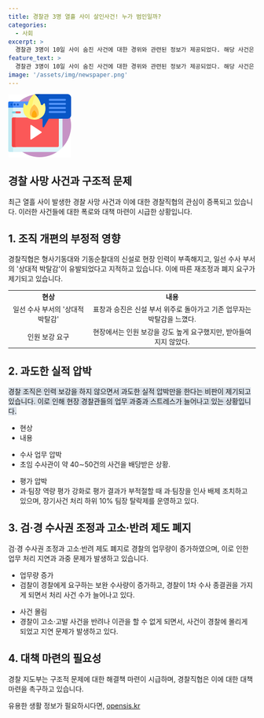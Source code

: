 ```yaml
---
title: 경찰관 3명 열흘 사이 살인사건! 누가 범인일까?
categories:
  - 사회
excerpt: >
  경찰관 3명이 10일 사이 숨진 사건에 대한 경위와 관련된 정보가 제공되었다. 해당 사건은 모두 업무 과중을 호소하던 일선 경찰관들이 관련되어 있었으며, 이에 대한 경찰 직장 협의회의 대책 촉구와 세부 사유가 논의되었다. 또한, 경찰관들의 죽음에 관한 경찰 조직의 개편 문제, 과도한 실적 압박 및 검·경 수사권 조정과 고소·고발 반려 제도 폐지 등이 이슈로 제기되었다. 제도의 안착 상황과 경찰 지도부의 대책과 해결책에 대한 기대가 있으며, 자살예방상담 및 신고처가 안내되었다. 1인 시위를 펼치는 경찰들과의 인터뷰와 제보를 위한 연락처도 함께 제공되었다.
feature_text: >
  경찰관 3명이 10일 사이 숨진 사건에 대한 경위와 관련된 정보가 제공되었다. 해당 사건은 모두 업무 과중을 호소하던 일선 경찰관들이 관련되어 있었으며, 이에 대한 경찰 직장 협의회의 대책 촉구와 세부 사유가 논의되었다. 또한, 경찰관들의 죽음에 관한 경찰 조직의 개편 문제, 과도한 실적 압박 및 검·경 수사권 조정과 고소·고발 반려 제도 폐지 등이 이슈로 제기되었다. 제도의 안착 상황과 경찰 지도부의 대책과 해결책에 대한 기대가 있으며, 자살예방상담 및 신고처가 안내되었다. 1인 시위를 펼치는 경찰들과의 인터뷰와 제보를 위한 연락처도 함께 제공되었다.
image: '/assets/img/newspaper.png'
---
```


<p><img src="/assets/img/news.png" alt="rentncar 속보" /></p>

<h2 data-ke-size="size26">경찰 사망 사건과 구조적 문제</h2>

<p data-ke-size="size16">최근 열흘 사이 발생한 경찰 사망 사건과 이에 대한 경찰직협의 관심이 증폭되고 있습니다. 이러한 사건들에 대한 폭로와 대책 마련이 시급한 상황입니다.</p>

<h2 data-ke-size="size26">1. 조직 개편의 부정적 영향</h2>

<p data-ke-size="size16">경찰직협은 형사기동대와 기동순찰대의 신설로 현장 인력이 부족해지고, 일선 수사 부서의 '상대적 박탈감'이 유발되었다고 지적하고 있습니다. 이에 따른 재조정과 폐지 요구가 제기되고 있습니다.</p>

<table>
  <tr>
    <td style="text-align: center; height: 17px;"><b>현상</b></td>
    <td style="text-align: center; height: 17px;"><b>내용</b></td>
  </tr>
  <tr>
    <td style="text-align: center; height: 17px;">일선 수사 부서의 '상대적 박탈감'</td>
    <td style="text-align: center; height: 17px;">표창과 승진은 신설 부서 위주로 돌아가고 기존 업무자는 박탈감을 느꼈다.</td>
  </tr>
  <tr>
    <td style="text-align: center; height: 17px;">인원 보강 요구</td>
    <td style="text-align: center; height: 17px;">현장에서는 인원 보강을 강도 높게 요구했지만, 받아들여지지 않았다.</td>
  </tr>
</table>

<h2 data-ke-size="size26">2. 과도한 실적 압박</h2>

<p data-ke-size="size16"><span style="background-color: #21538527;">경찰 조직은 인력 보강을 하지 않으면서 과도한 실적 압박만을 한다는 비판이 제기되고 있습니다. 이로 인해 현장 경찰관들의 업무 과중과 스트레스가 늘어나고 있는 상황입니다.</span></p>

<ul>
  <li>현상</li>
  <li>내용</li>
</ul>

<ul>
  <li>수사 업무 압박</li>
  <li>초임 수사관이 약 40∼50건의 사건을 배당받은 상황.</li>
</ul>

<ul>
  <li>평가 압박</li>
  <li>과·팀장 역량 평가 강화로 평가 결과가 부적절할 때 과·팀장을 인사 배제 조치하고 있으며, 장기사건 처리 하위 10% 팀장 탈락제를 운영하고 있다.</li>
</ul>

<h2 data-ke-size="size26">3. 검·경 수사권 조정과 고소·반려 제도 폐지</h2>

<p data-ke-size="size16">검·경 수사권 조정과 고소·반려 제도 폐지로 경찰의 업무량이 증가하였으며, 이로 인한 업무 처리 지연과 과중 문제가 발생하고 있습니다.</p>

<ul>
  <li>업무량 증가</li>
  <li>검찰이 경찰에게 요구하는 보완 수사량이 증가하고, 경찰이 1차 수사 종결권을 가지게 되면서 처리 사건 수가 늘어나고 있다.</li>
</ul>

<ul>
  <li>사건 몰림</li>
  <li>경찰이 고소·고발 사건을 반려나 이관을 할 수 없게 되면서, 사건이 경찰에 몰리게 되었고 지연 문제가 발생하고 있다.</li>
</ul>

<h2 data-ke-size="size26">4. 대책 마련의 필요성</h2>

<p data-ke-size="size16">경찰 지도부는 구조적 문제에 대한 해결책 마련이 시급하며, 경찰직협은 이에 대한 대책 마련을 촉구하고 있습니다.</p>
유용한 생활 정보가 필요하시다면, <a href="https://opensis.kr" rel="dofollow">opensis.kr</a>


